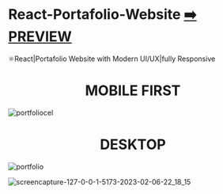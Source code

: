 # React-Portafolio-Website [:arrow_right: PREVIEW](https://react-portafolio-website-ten.vercel.app/)
⚛️React|Portafolio Website with Modern UI/UX|fully Responsive


<div align="center">
  <h1>
     MOBILE FIRST
  </h1> 
</div>
 

![portfoliocel](https://user-images.githubusercontent.com/26189854/217164218-654abb65-b2f7-4bc6-8ebe-66f5fcf7a374.gif)


<div align="center">
  <h1>
     DESKTOP
  </h1> 
</div>
 
 ![portfolio](https://user-images.githubusercontent.com/26189854/217154062-fb59d82f-957d-4bcf-be40-0850a283e0d8.gif)



![screencapture-127-0-0-1-5173-2023-02-06-22_18_15](https://user-images.githubusercontent.com/26189854/217147301-78aa94d9-5312-42e4-8651-62f3b3235d1a.png)



